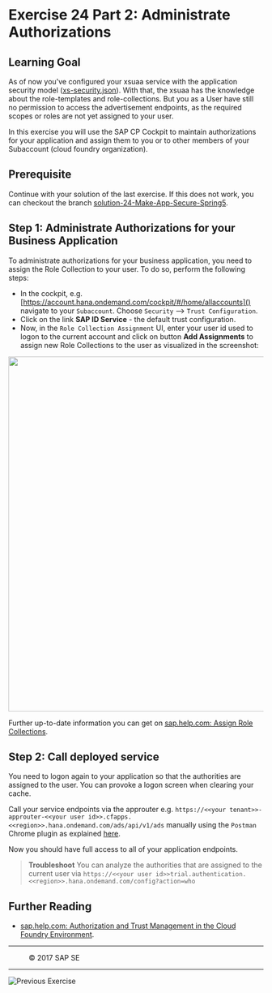 # Exercise 24 Part 2: Administrate Authorizations

## Learning Goal
As of now you've configured your xsuaa service with the application security model ([xs-security.json](https://github.com/SAP/cloud-bulletinboard-ads/blob/solution-24-Make-App-Secure/security/xs-security.json)). With that, the xsuaa has the knowledge about the role-templates and role-collections. But you as a User have still no permission to access the advertisement endpoints, as the required scopes or roles are not yet assigned to your user.

In this exercise you will use the SAP CP Cockpit to maintain authorizations for your application and assign them to you or to other members of your Subaccount (cloud foundry organization).

## Prerequisite
Continue with your solution of the last exercise. If this does not work, you can checkout the branch [solution-24-Make-App-Secure-Spring5](https://github.com/SAP/cloud-bulletinboard-ads/tree/solution-24-Make-App-Secure-Spring5).


## Step 1: Administrate Authorizations for your Business Application
To administrate authorizations for your business application, you need to assign the Role Collection to your user. To do so,  perform the following steps:

- In the cockpit, e.g. [https://account.hana.ondemand.com/cockpit/#/home/allaccounts]() navigate to your `Subaccount`. Choose `Security` --> `Trust Configuration`.
- Click on the link **SAP ID Service** - the default trust configuration. 
- Now, in the `Role Collection Assignment` UI, enter your user id used to logon to the current account and click on button **Add Assignments** to assign new Role Collections to the user as visualized in the screenshot:

<img src="/Security/images/CockpitRoleCollectionAssignToUser.png" width="700">  

Further up-to-date information you can get on [sap.help.com: Assign Role Collections](https://help.sap.com/viewer/65de2977205c403bbc107264b8eccf4b/Cloud/en-US/9e1bf57130ef466e8017eab298b40e5e.html).


## Step 2: Call deployed service
You need to logon again to your application so that the authorities are assigned to the user. You can provoke a logon screen when clearing your cache. 

Call your service endpoints via the approuter e.g. `https://<<your tenant>>-approuter-<<your user id>>.cfapps.<<region>>.hana.ondemand.com/ads/api/v1/ads` manually using the `Postman` Chrome plugin as explained [here](/Security/Exercise_24_MakeYourApplicationSecure.md#call-deployed-service).

Now you should have full access to all of your application endpoints.


> **Troubleshoot**
> You can analyze the authorities that are assigned to the current user via `https://<<your user id>>trial.authentication.<<region>>.hana.ondemand.com/config?action=who`


## Further Reading
- [sap.help.com: Authorization and Trust Management in the Cloud Foundry Environment](https://help.sap.com/viewer/65de2977205c403bbc107264b8eccf4b/Cloud/en-US/6373bb7a96114d619bfdfdc6f505d1b9.html).

***
<dl>
  <dd>
  <div class="footer">&copy; 2017 SAP SE</div>
  </dd>
</dl>
<hr>
<a href="Exercise_24_MakeYourApplicationSecure.md">
  <img align="left" alt="Previous Exercise">
</a>

